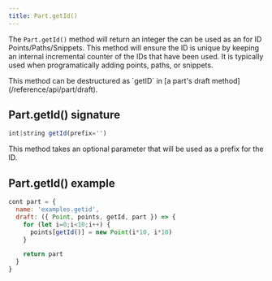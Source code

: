```yaml
---
title: Part.getId()
---
```


The `Part.getId()` method will return an integer the can be used as an
for ID Points/Paths/Snippets. This method will ensure the ID is unique by
keeping an internal incremental counter of the IDs that have been used.
It is typically used when programatically adding points, paths, or snippets.

<Tip>
This method can be destructured as `getID` 
in [a part's draft method](/reference/api/part/draft).
</Tip>


## Part.getId() signature

```js
int|string getId(prefix='')
```

This method takes an optional parameter that will be used as a prefix for the ID.

## Part.getId() example

```js
cont part = {
  name: 'examples.getid',
  draft: ({ Point, points, getId, part }) => {
    for (let i=0;i<10;i++) {
      points[getId()] = new Point(i*10, i*10)
    }

    return part
  }
}
```
